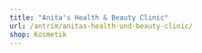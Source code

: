 ```yaml
---
title: "Anita's Health & Beauty Clinic"
url: /antrim/anitas-health-und-beauty-clinic/
shop: Kosmetik
---
```

